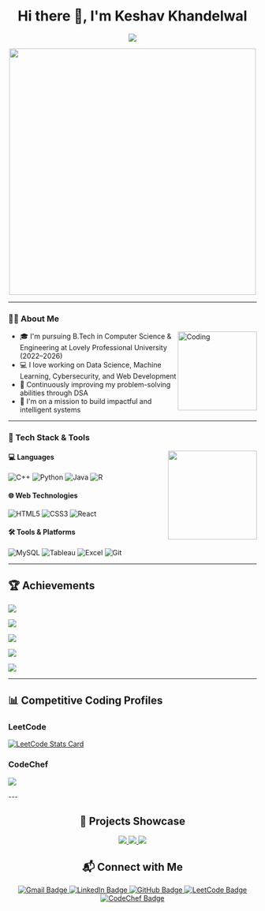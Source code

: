 
<h1 align="center">Hi there 👋, I'm Keshav Khandelwal</h1>

<p align="center">
  <img src="https://readme-typing-svg.demolab.com/?lines=Competitive+Programmer;Full+Stack+Developer;Machine+Learning+Enthusiast;Data+Visualizer&center=true&width=500&height=50" />
</p>

<p align="center">
  <img src="https://cdn.dribbble.com/users/1162077/screenshots/3848914/programmer.gif" width="500" />
</p>

---

### 👨‍💻 About Me

<img align="right" alt="Coding" width="160" src="https://cdn.dribbble.com/users/730703/screenshots/6581243/avento.gif">

- 🎓 I'm pursuing B.Tech in Computer Science & Engineering at Lovely Professional University (2022–2026)
- 💻 I love working on Data Science, Machine Learning, Cybersecurity, and Web Development
- 🧠 Continuously improving my problem-solving abilities through DSA
- 🚀 I'm on a mission to build impactful and intelligent systems

---

### 🔧 Tech Stack & Tools

<img align="right" width="180" src="https://media.tenor.com/qJ5evVs-_uUAAAAC/coding.gif">

#### 💻 Languages
![C++](https://img.icons8.com/color/48/000000/c-plus-plus-logo.png)
![Python](https://img.icons8.com/color/48/000000/python.png)
![Java](https://img.icons8.com/color/48/000000/java-coffee-cup-logo.png)
![R](https://img.icons8.com/external-becris-flat-becris/48/000000/external-r-data-science-becris-flat-becris.png)

#### 🌐 Web Technologies
![HTML5](https://img.icons8.com/color/48/000000/html-5--v1.png)
![CSS3](https://img.icons8.com/color/48/000000/css3.png)
![React](https://img.icons8.com/officel/48/000000/react.png)

#### 🛠 Tools & Platforms
![MySQL](https://img.icons8.com/fluency/48/000000/mysql-logo.png)
![Tableau](https://img.icons8.com/color/48/000000/tableau-software.png)
![Excel](https://img.icons8.com/office/40/000000/ms-excel.png)
![Git](https://img.icons8.com/color/48/000000/git.png)

---

<h2 align="left">🏆 Achievements</h2>

<p>
  <img src="https://readme-typing-svg.herokuapp.com?font=Fira+Code&weight=500&size=18&pause=1000&color=F70000&width=435&lines=🔥+269-day+coding+streak+on+CodeChef" />
</p>

<p>
  <img src="https://readme-typing-svg.herokuapp.com?font=Fira+Code&weight=500&size=18&pause=1000&color=F78D1E&width=435&lines=🧠+150%2B+problems+solved+on+LeetCode+%26+70%2B+day+streak" />
</p>

<p>
  <img src="https://readme-typing-svg.herokuapp.com?font=Fira+Code&weight=500&size=18&pause=1000&color=249C5B&width=435&lines=🎙+Debate+representative+at+School+of+CS+%26+Engineering" />
</p>

<p>
  <img src="https://readme-typing-svg.herokuapp.com?font=Fira+Code&weight=500&size=18&pause=1000&color=497EF7&width=435&lines=📜+Certified+in+Python%2C+SQL%2C+AI%2C+Excel+%26+Data+Analysis" />
</p>

<p>
  <img src="https://readme-typing-svg.herokuapp.com?font=Fira+Code&weight=500&size=18&pause=1000&color=F72FB3&width=435&lines=🏅+Top+performer+in+coding+contests+%26+projects" />
</p>

---

## 📊 Competitive Coding Profiles

### LeetCode

<p align="left">
  <a href="https://leetcode.com/u/keshavkhandelwal/">
    <img src="https://leetcard.jacoblin.cool/keshavkhandelwal?theme=dark&ext=activity" alt="LeetCode Stats Card" />
  </a>
</p>

### CodeChef

<p align="left">
  <a href="https://www.codechef.com/users/keshavkk322">
    <img src="https://readme-typing-svg.herokuapp.com?font=Fira+Code&weight=600&size=18&pause=1000&color=5B4638&width=450&lines=CodeChef+User%3A+keshavkk322;269-day+coding+streak;Rated+in+contests;Badges+earned+for+consistency" />
  </a>
</p>
---

<h2 align="center">🚀 Projects Showcase</h2>

<p align="center">
  <a href="https://github.com/keshav-khandelwal/Wine-Data-Analysis-ML">
    <img src="https://github-readme-stats.vercel.app/api/pin/?username=keshav-khandelwal&repo=Wine-Data-Analysis-ML&theme=radical" />
  </a>
  <a href="https://github.com/keshav-khandelwal/covid19-vaccination-dashboard">
    <img src="https://github-readme-stats.vercel.app/api/pin/?username=keshav-khandelwal&repo=covid19-vaccination-dashboard&theme=tokyonight" />
  </a>
  <a href="https://github.com/keshav-khandelwal/Helping-Hands">
    <img src="https://github-readme-stats.vercel.app/api/pin/?username=keshav-khandelwal&repo=Helping-Hands&theme=highcontrast" />
  </a>
</p>

<h2 align="center">📬 Connect with Me</h2>

<p align="center">
  <a href="mailto:keshavkhandelwal.jwr@gmail.com" target="_blank">
    <img src="https://img.shields.io/badge/Gmail-D14836?style=for-the-badge&logo=gmail&logoColor=white" alt="Gmail Badge"/>
  </a>
  
  <a href="https://www.linkedin.com/in/keshav-khandelwal-kk/" target="_blank">
    <img src="https://img.shields.io/badge/LinkedIn-0077B5?style=for-the-badge&logo=linkedin&logoColor=white" alt="LinkedIn Badge"/>
  </a>
  
  <a href="https://github.com/keshav-khandelwal" target="_blank">
    <img src="https://img.shields.io/badge/GitHub-100000?style=for-the-badge&logo=github&logoColor=white" alt="GitHub Badge"/>
  </a>

  <a href="https://leetcode.com/u/keshavkhandelwal/" target="_blank">
    <img src="https://img.shields.io/badge/LeetCode-FFA116?style=for-the-badge&logo=leetcode&logoColor=black" alt="LeetCode Badge"/>
  </a>
  
  <a href="https://www.codechef.com/users/keshavkk322" target="_blank">
    <img src="https://img.shields.io/badge/CodeChef-5B4638?style=for-the-badge&logo=codechef&logoColor=white" alt="CodeChef Badge"/>
  </a>
</p>

